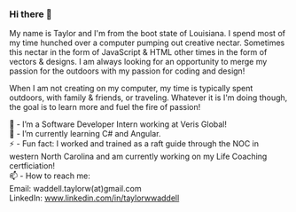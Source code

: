 ### Hi there 👋

My name is Taylor and I'm from the boot state of Louisiana. I spend most of my time hunched over a computer pumping out creative nectar. Sometimes this nectar in the form of JavaScript & HTML other times in the form of vectors & designs. I am always looking for an opportunity to merge my passion for the outdoors with my passion for coding and design!

When I am not creating on my computer, my time is typically spent outdoors, with family & friends, or traveling. Whatever it is I'm doing though, the goal is to learn more and fuel the fire of passion!

🔭 - I’m a Software Developer Intern working at Veris Global!  
🌱 - I’m currently learning C# and Angular.  
⚡ - Fun fact: I worked and trained as a raft guide through the NOC in western North Carolina and am currently working on my Life Coaching certficiation!  
📫 - How to reach me:  
Email: waddell.taylorw(at)gmail.com  
LinkedIn: www.linkedin.com/in/taylorwwaddell

